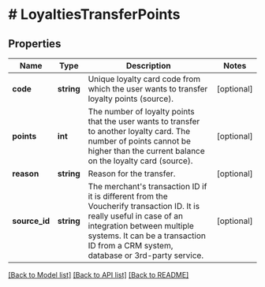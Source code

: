 # # LoyaltiesTransferPoints

## Properties

Name | Type | Description | Notes
------------ | ------------- | ------------- | -------------
**code** | **string** | Unique loyalty card code from which the user wants to transfer loyalty points (source). | [optional]
**points** | **int** | The number of loyalty points that the user wants to transfer to another loyalty card. The number of points cannot be higher than the current balance on the loyalty card (source). | [optional]
**reason** | **string** | Reason for the transfer. | [optional]
**source_id** | **string** | The merchant&#39;s transaction ID if it is different from the Voucherify transaction ID. It is really useful in case of an integration between multiple systems. It can be a transaction ID from a CRM system, database or 3rd-party service. | [optional]

[[Back to Model list]](../../README.md#models) [[Back to API list]](../../README.md#endpoints) [[Back to README]](../../README.md)
